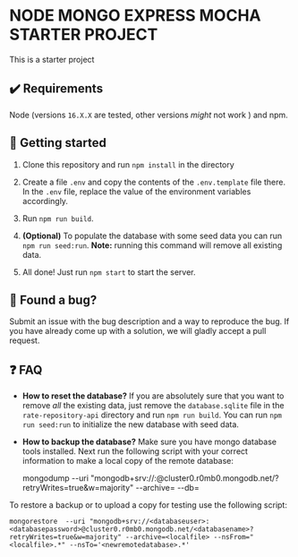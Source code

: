 # NODE MONGO EXPRESS MOCHA  STARTER PROJECT

This is a starter project

## ✔️ Requirements

Node (versions `16.X.X` are tested,  other versions _might_ not work ) and npm. 

## 🚀 Getting started

1. Clone this repository and run `npm install` in the directory

2.  Create a file `.env`  and copy the contents of the `.env.template` file there. In the `.env` file, replace the value of the environment variables accordingly.

4. Run `npm run build`.

5. **(Optional)** To populate the database with some seed data you can run `npm run seed:run`. **Note:** running this command will remove all existing data.

6. All done! Just run `npm start` to start the server. 

## 🐛 Found a bug?

Submit an issue with the bug description and a way to reproduce the bug. If you have already come up with a solution, we will gladly accept a pull request.

## ❓ FAQ

- **How to reset the database?** If you are absolutely sure that you want to remove _all_ the existing data, just remove the `database.sqlite` file in the `rate-repository-api` directory and run `npm run build`. You can run `npm run seed:run` to initialize the new database with seed data.

- **How to backup the database?** Make sure you have mongo database tools installed. Next run the following script with your correct information to make a local copy of the remote database:

	mongodump --uri "mongodb+srv://<databaseuser>:<databasepassword>@cluster0.r0mb0.mongodb.net/<databasename>?retryWrites=true&w=majority"  --archive=<outputfile> --db=<databasename>

To restore a backup or to upload a copy for testing use the following script:

	mongorestore  --uri "mongodb+srv://<databaseuser>:<databasepassword>@cluster0.r0mb0.mongodb.net/<databasename>?retryWrites=true&w=majority" --archive=<localfile> --nsFrom="<localfile>.*" --nsTo='<newremotedatabase>.*'


